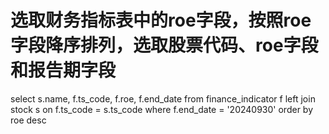 # 选取财务指标表中的roe字段，按照roe字段降序排列，选取股票代码、roe字段和报告期字段
select s.name, f.ts_code, f.roe, f.end_date from finance_indicator f left join stock s on f.ts_code = s.ts_code where f.end_date = '20240930' order by roe desc
